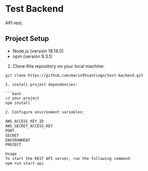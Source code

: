 # Test Backend

API rest.

## Project Setup

- Node.js (versión 18.14.0)
- npm (versión 9.3.1)

1. Clone this repository on your local machine:

```bash
git clone https://github.com/marin95santiago/test-backend.git

2. install project dependencies:

```bash
cd your-project
npm install

2. Configure environment variables:

AWS_ACCESS_KEY_ID
AWS_SECRET_ACCESS_KEY
PORT
SECRET
ENVIRONMENT
PROJECT

Usage
To start the REST API server, run the following command:
npm run start-api



